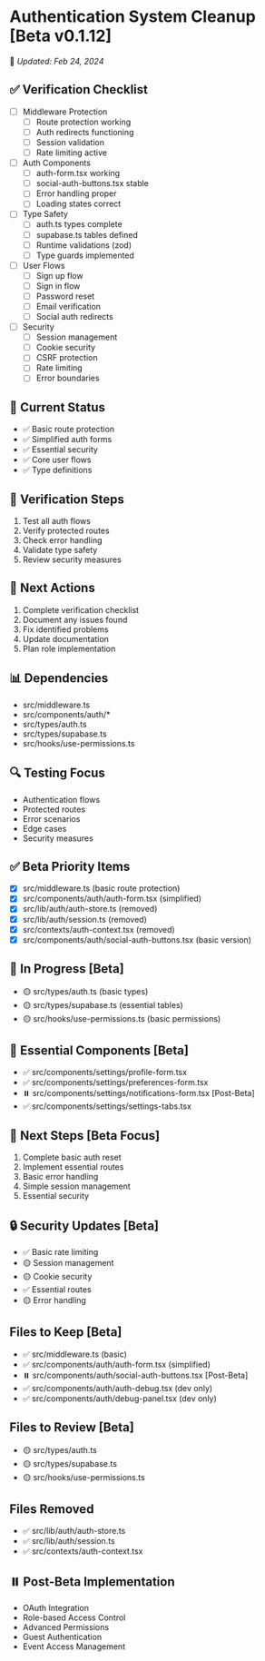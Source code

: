 # Authentication System Cleanup [Beta v0.1.12]
📅 *Updated: Feb 24, 2024*

## ✅ Verification Checklist
- [ ] Middleware Protection
  - [ ] Route protection working
  - [ ] Auth redirects functioning
  - [ ] Session validation
  - [ ] Rate limiting active

- [ ] Auth Components
  - [ ] auth-form.tsx working
  - [ ] social-auth-buttons.tsx stable
  - [ ] Error handling proper
  - [ ] Loading states correct

- [ ] Type Safety
  - [ ] auth.ts types complete
  - [ ] supabase.ts tables defined
  - [ ] Runtime validations (zod)
  - [ ] Type guards implemented

- [ ] User Flows
  - [ ] Sign up flow
  - [ ] Sign in flow
  - [ ] Password reset
  - [ ] Email verification
  - [ ] Social auth redirects

- [ ] Security
  - [ ] Session management
  - [ ] Cookie security
  - [ ] CSRF protection
  - [ ] Rate limiting
  - [ ] Error boundaries

## 🔄 Current Status
- ✅ Basic route protection
- ✅ Simplified auth forms
- ✅ Essential security
- ✅ Core user flows
- ✅ Type definitions

## 📝 Verification Steps
1. Test all auth flows
2. Verify protected routes
3. Check error handling
4. Validate type safety
5. Review security measures

## 🚀 Next Actions
1. Complete verification checklist
2. Document any issues found
3. Fix identified problems
4. Update documentation
5. Plan role implementation

## 📊 Dependencies
- src/middleware.ts
- src/components/auth/*
- src/types/auth.ts
- src/types/supabase.ts
- src/hooks/use-permissions.ts

## 🔍 Testing Focus
- Authentication flows
- Protected routes
- Error scenarios
- Edge cases
- Security measures

## ✅ Beta Priority Items
- [x] src/middleware.ts (basic route protection)
- [x] src/components/auth/auth-form.tsx (simplified)
- [x] src/lib/auth/auth-store.ts (removed)
- [x] src/lib/auth/session.ts (removed)
- [x] src/contexts/auth-context.tsx (removed)
- [x] src/components/auth/social-auth-buttons.tsx (basic version)

## 🔄 In Progress [Beta]
- 🟡 src/types/auth.ts (basic types)
- 🟡 src/types/supabase.ts (essential tables)
- 🟡 src/hooks/use-permissions.ts (basic permissions)

## 🎯 Essential Components [Beta]
- ✅ src/components/settings/profile-form.tsx
- ✅ src/components/settings/preferences-form.tsx
- ⏸️ src/components/settings/notifications-form.tsx [Post-Beta]
- ✅ src/components/settings/settings-tabs.tsx

## 🚀 Next Steps [Beta Focus]
1. Complete basic auth reset
2. Implement essential routes
3. Basic error handling
4. Simple session management
5. Essential security

## 🔒 Security Updates [Beta]
- ✅ Basic rate limiting
- 🟡 Session management
- 🟡 Cookie security
- ✅ Essential routes
- 🟡 Error handling

## Files to Keep [Beta]
- ✅ src/middleware.ts (basic)
- ✅ src/components/auth/auth-form.tsx (simplified)
- ⏸️ src/components/auth/social-auth-buttons.tsx [Post-Beta]
- ✅ src/components/auth/auth-debug.tsx (dev only)
- ✅ src/components/auth/debug-panel.tsx (dev only)

## Files to Review [Beta]
- 🟡 src/types/auth.ts
- 🟡 src/types/supabase.ts
- 🟡 src/hooks/use-permissions.ts

## Files Removed
- ✅ src/lib/auth/auth-store.ts
- ✅ src/lib/auth/session.ts
- ✅ src/contexts/auth-context.tsx

## ⏸️ Post-Beta Implementation
- OAuth Integration
- Role-based Access Control
- Advanced Permissions
- Guest Authentication
- Event Access Management 